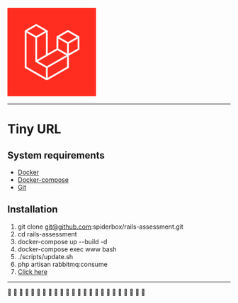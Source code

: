 [<img src="./www//public/logos/laravel8.png" width="200px">](http://localhost:8168/ "Tiny Url")

---
# Tiny URL

## System requirements
- [Docker](https://docs.docker.com/engine/install/)
- [Docker-compose](https://docs.docker.com/compose/install/)
- [Git](https://git-scm.com/book/en/v2/Getting-Started-Installing-Git)

## Installation

1. git clone git@github.com:spiderbox/rails-assessment.git
2. cd rails-assessment
3. docker-compose up --build -d
4. docker-compose exec www bash
5. ./scripts/update.sh
6. php artisan rabbitmq:consume
7. [Click here](http://localhost:8168/)

---
:rocket: :rocket: :rocket: :rocket: :rocket: :rocket: :rocket: :rocket: :rocket: :rocket: :rocket: :rocket: :rocket: :rocket: :rocket: :rocket: :rocket: :rocket: :rocket: :rocket: :rocket: :rocket: :rocket: :rocket:

